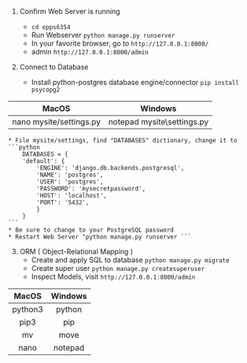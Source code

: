 1. Confirm Web Server is running
    * ``` cd epps6354 ```
    * Run Webserver ``` python manage.py runserver ```
    * In your favorite browser, go to ``` http://127.0.0.1:8000/ ``` 
    * admin ``` http://127.0.0.1:8000/admin ```
    
2. Connect to Database
    * Install python-postgres database engine/connector ``` pip install psycopg2 ```

| MacOS         | Windows   | 
|:-------------:|:-------------:| 
| nano mysite/settings.py       |notepad mysite\settings.py |



    * File mysite/settings, find "DATABASES" dictionary, change it to
    ```python      
        DATABASES = {
        'default': {
            'ENGINE': 'django.db.backends.postgresql',
            'NAME': 'postgres',
            'USER': 'postgres',
            'PASSWORD': 'mysecretpassword',
            'HOST': 'localhost',
            'PORT': '5432',
            }
        } 
    ```
    * Be sure to change to your PostgreSQL password
    * Restart Web Server "python manage.py runserver ```
    
3. ORM ( Object-Relational Mapping )
    * Create and apply SQL to database ```python manage.py migrate ```
    * Create super user ```python manage.py createsuperuser```
    * Inspect Models, visit ``` http://127.0.0.1:8000/admin ``` 

| MacOS         | Windows   | 
|:-------------:|:-------------:| 
| python3       |python |
| pip3       |pip |
| mv            | move |
| nano            | notepad |
 
